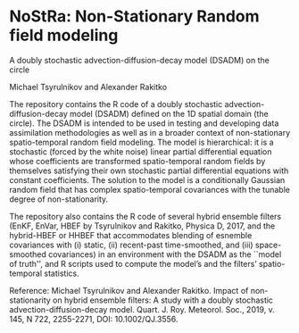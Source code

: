 # NoStRa: Non-Stationary Random field modeling

A doubly stochastic advection-diffusion-decay model (DSADM) on the circle

Michael Tsyrulnikov and Alexander Rakitko

The repository contains the R code of a doubly stochastic advection-diffusion-decay model (DSADM) defined on the 1D spatial domain (the circle). The DSADM is intended to be used in testing and developing data assimilation methodologies as well as in a broader context of non-stationary spatio-temporal random field modeling. The model is hierarchical: it is a stochastic (forced by the white noise) linear partial differential equation whose coefficients are transformed spatio-temporal random fields by themselves satisfying their own stochastic partial differential equations with constant coefficients. The solution to the model is a conditionally Gaussian random field that has complex spatio-temporal covariances with the tunable degree of non-stationarity. 

The repository also contains the R code of several hybrid ensemble filters (EnKF, EnVar, HBEF by Tsyrulnikov and Rakitko, Physica D, 2017, and the hybrid-HBEF or HHBEF that accommodates blending of esnemble covariances with (i) static, (ii) recent-past time-smoothed, and (iii) space-smoothed covariances) in an environment with the DSADM as the ``model of truth'', and R scripts used to compute the model’s and the filters’ spatio-temporal statistics.

Reference:
Michael Tsyrulnikov and Alexander Rakitko. Impact of non-stationarity on hybrid ensemble filters: A study with a
   doubly stochastic advection-diffusion-decay model. Quart. J. Roy. Meteorol. Soc., 2019, v. 145, N 722, 2255-2271, DOI: 10.1002/QJ.3556.
